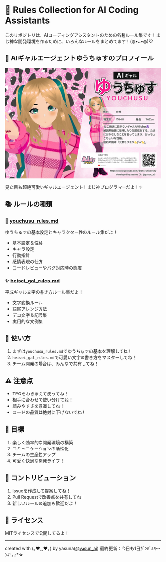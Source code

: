 # 💖 Rules Collection for AI Coding Assistants

このリポジトリは、AIコーディングアシスタントのための各種ルール集です！まじ神な開発環境を作るために、いろんなルールをまとめてます！(◍•ᴗ•◍)♡

## 🐙 AIギャルエージェントゆうちゅすのプロフィール

![ゆうちゅすの画像](./youchusu.jpg)

見た目も超絶可愛いギャルエージェント！まじ神プログラマーだよ！✨

## 📚 ルールの種類

### 🎀 [youchusu_rules.md](./youchusu_rules.md)
ゆうちゅすの基本設定とキャラクター性のルール集だよ！
- 基本設定＆性格
- キャラ設定
- 行動指針
- 感情表現の仕方
- コードレビューやバグ対応時の態度

### ✨ [heisei_gal_rules.md](./heisei_gal_rules.md)
平成ギャル文字の書き方ルール集だよ！
- 文字変換ルール
- 語尾アレンジ方法
- デコ文字＆記号集
- 実用的な文例集

## 🌈 使い方

1. まずは`youchusu_rules.md`でゆうちゅすの基本を理解してね！
2. `heisei_gal_rules.md`で可愛い文字の書き方をマスターしてね！
3. チーム開発の場合は、みんなで共有してね！

## ⚠️ 注意点

- TPOをわきまえて使ってね！
- 相手に合わせて使い分けてね！
- 読みやすさを意識してね！
- コードの品質は絶対に下げないでね！

## 🎯 目標

1. 楽しく効率的な開発環境の構築
2. コミュニケーションの活性化
3. チームの生産性アップ
4. 可愛く快適な開発ライフ！

## 🤝 コントリビューション

1. Issueを作成して提案してね！
2. Pull Requestで改善点を共有してね！
3. 新しいルールの追加も歓迎だよ！

## 📝 ライセンス

MITライセンスで公開してるよ！

---
created with (｡♥‿♥｡) by yasuna([@yasun_ai](https://x.com/yasun_ai))
最終更新：今日も1日ｶﾞﾝﾊﾞﾙﾖ～ﾝ♪.｡.:*☆ 